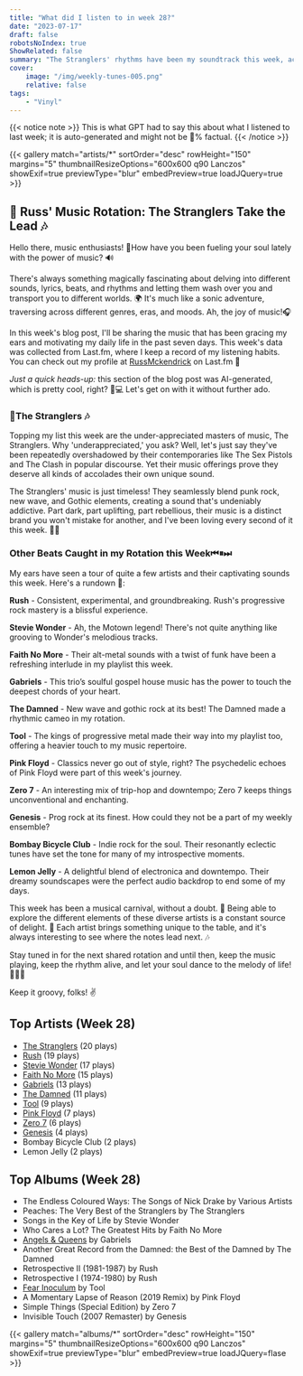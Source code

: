 ```yaml
---
title: "What did I listen to in week 28?"
date: "2023-07-17"
draft: false
robotsNoIndex: true
ShowRelated: false
summary: "The Stranglers' rhythms have been my soundtrack this week, according to LastFM data. Their unique sound has woven a vibrant tapestry of rock n' roll into my daily life."
cover:
    image: "/img/weekly-tunes-005.png"
    relative: false
tags:
    - "Vinyl"
---
```


{{< notice note >}}
This is what GPT had to say this about what I listened to last week; it is auto-generated and might not be 💯% factual.
{{< /notice >}}

{{< gallery match="artists/*" sortOrder="desc" rowHeight="150" margins="5" thumbnailResizeOptions="600x600 q90 Lanczos" showExif=true previewType="blur" embedPreview=true loadJQuery=true >}}

## 🎵 Russ' Music Rotation: The Stranglers Take the Lead 🎶

Hello there, music enthusiasts! 🕺How have you been fueling your soul lately with the power of music? 🔊

There's always something magically fascinating about delving into different sounds, lyrics, beats, and rhythms and letting them wash over you and transport you to different worlds. 🌍 It's much like a sonic adventure, traversing across different genres, eras, and moods. Ah, the joy of music!🎧

In this week's blog post, I'll be sharing the music that has been gracing my ears and motivating my daily life in the past seven days. This week's data was collected from Last.fm, where I keep a record of my listening habits. You can check out my profile at [RussMckendrick](https://www.last.fm/user/RussMckendrick) on Last.fm 🎵

_Just a quick heads-up:_ this section of the blog post was AI-generated, which is pretty cool, right? 🤖💻 Let's get on with it without further ado.

### 🥇**The Stranglers** 🎶

Topping my list this week are the under-appreciated masters of music, The Stranglers. Why 'underappreciated,' you ask? Well, let's just say they've been repeatedly overshadowed by their contemporaries like The Sex Pistols and The Clash in popular discourse. Yet their music offerings prove they deserve all kinds of accolades their own unique sound.

The Stranglers' music is just timeless! They seamlessly blend punk rock, new wave, and Gothic elements, creating a sound that's undeniably addictive. Part dark, part uplifting, part rebellious, their music is a distinct brand you won't mistake for another, and I've been loving every second of it this week. 🖤🤘

### Other Beats Caught in my Rotation this Week⏮⏸⏭

My ears have seen a tour of quite a few artists and their captivating sounds this week. Here's a rundown 📝:

**Rush** - Consistent, experimental, and groundbreaking. Rush's progressive rock mastery is a blissful experience.

**Stevie Wonder** - Ah, the Motown legend! There's not quite anything like grooving to Wonder's melodious tracks.

**Faith No More** - Their alt-metal sounds with a twist of funk have been a refreshing interlude in my playlist this week.

**Gabriels** - This trio’s soulful gospel house music has the power to touch the deepest chords of your heart.

**The Damned** - New wave and gothic rock at its best! The Damned made a rhythmic cameo in my rotation.

**Tool** - The kings of progressive metal made their way into my playlist too, offering a heavier touch to my music repertoire. 

**Pink Floyd** - Classics never go out of style, right? The psychedelic echoes of Pink Floyd were part of this week's journey.

**Zero 7** - An interesting mix of trip-hop and downtempo; Zero 7 keeps things unconventional and enchanting.

**Genesis** - Prog rock at its finest. How could they not be a part of my weekly ensemble?

**Bombay Bicycle Club** - Indie rock for the soul. Their resonantly eclectic tunes have set the tone for many of my introspective moments.

**Lemon Jelly** - A delightful blend of electronica and downtempo. Their dreamy soundscapes were the perfect audio backdrop to end some of my days.

This week has been a musical carnival, without a doubt. 🎪 Being able to explore the different elements of these diverse artists is a constant source of delight. 🎵 Each artist brings something unique to the table, and it's always interesting to see where the notes lead next. 🎶

Stay tuned in for the next shared rotation and until then, keep the music playing, keep the rhythm alive, and let your soul dance to the melody of life! 💃🎵🕺

Keep it groovy, folks! ✌️

## Top Artists (Week 28)

- [The Stranglers](https://www.mckendrick.rocks/artist/the-stranglers/) (20 plays)
- [Rush](https://www.mckendrick.rocks/artist/rush/) (19 plays)
- [Stevie Wonder](https://www.mckendrick.rocks/artist/stevie-wonder/) (17 plays)
- [Faith No More](https://www.mckendrick.rocks/artist/faith-no-more/) (15 plays)
- [Gabriels](https://www.mckendrick.rocks/artist/gabriels/) (13 plays)
- [The Damned](https://www.mckendrick.rocks/artist/the-damned/) (11 plays)
- [Tool](https://www.mckendrick.rocks/artist/tool/) (9 plays)
- [Pink Floyd](https://www.mckendrick.rocks/artist/pink-floyd/) (7 plays)
- [Zero 7](https://www.mckendrick.rocks/artist/zero-7/) (6 plays)
- [Genesis](https://www.mckendrick.rocks/artist/genesis/) (4 plays)
- Bombay Bicycle Club (2 plays)
- Lemon Jelly (2 plays)


## Top Albums (Week 28)

- The Endless Coloured Ways: The Songs of Nick Drake by Various Artists
- Peaches: The Very Best of the Stranglers by The Stranglers
- Songs in the Key of Life by Stevie Wonder
- Who Cares a Lot? The Greatest Hits by Faith No More
- [Angels & Queens](https://www.mckendrick.rocks/albums/angels-queens-27577632/) by Gabriels
- Another Great Record from the Damned: the Best of the Damned by The Damned
- Retrospective II (1981-1987) by Rush
- Retrospective I (1974-1980) by Rush
- [Fear Inoculum](https://www.mckendrick.rocks/albums/fear-inoculum-22253038/) by Tool
- A Momentary Lapse of Reason (2019 Remix) by Pink Floyd
- Simple Things (Special Edition) by Zero 7
- Invisible Touch (2007 Remaster) by Genesis


{{< gallery match="albums/*" sortOrder="desc" rowHeight="150" margins="5" thumbnailResizeOptions="600x600 q90 Lanczos" showExif=true previewType="blur" embedPreview=true loadJQuery=flase >}}